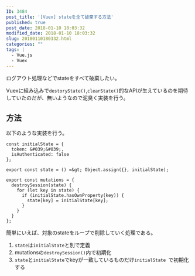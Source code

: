 ```yaml
---
ID: 3484
post_title: '[Vuex] stateを全て破棄する方法'
published: true
post_date: 2018-01-10 18:03:32
modified_date: 2018-01-10 18:03:32
slug: 20180110180332.html
categories: ""
tags: |
  - Vue.js
  - Vuex
---
```

ログアウト処理などでstateをすべて破棄したい。

Vuexに組み込みで`destoryState()`,`clearState()`的なAPIが生えているのを期待していたのだが、無いようなので泥臭く実装を行う。

<!--more-->

## 方法
以下のような実装を行う。

```language-js
const initialState = {
  token: &#039;&#039;,
  isAuthenticated: false
};

export const state = () =&gt; Object.assign({}, initialState);

export const mutations = {
  destroySession(state) {
    for (let key in state) {
      if (initialState.hasOwnProperty(key)) {
        state[key] = initialState[key];
      }
    }
  }
};
```

簡単にいえば、対象のstateをループで削除していく処理である。

1. `state`は`initialState`と別で定義
2. mutationsの`destroySession()`内で初期化
  1. `state`と`initialState`でkeyが一致しているものだけ`initialState `で初期化する